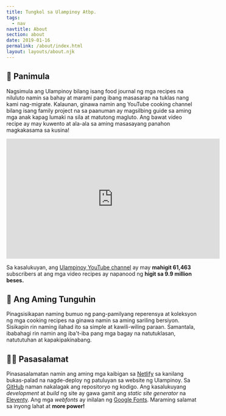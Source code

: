 ```yaml
---
title: Tungkol sa Ulampinoy Atbp.
tags:
  - nav
navtitle: About
section: about
date: 2019-01-16
permalink: /about/index.html
layout: layouts/about.njk
---
```


## 📜 Panimula
Nagsimula ang Ulampinoy bilang isang food journal ng mga recipes na niluluto namin sa bahay at marami pang ibang masasarap na tuklas nang kami nag-migrate. Kalaunan, ginawa namin ang YouTube cooking channel bilang isang family project na sa paanuman ay magsilbing guide sa aming mga anak kapag lumaki na sila at matutong magluto. Ang bawat video recipe ay may kuwento at ala-ala sa aming masasayang panahon magkakasama sa kusina!

<p>
<iframe width="560" height="315" src="https://www.youtube.com/embed/dYkLu1z1Rxg" frameborder="0" allow="accelerometer; autoplay; encrypted-media; gyroscope; picture-in-picture" allowfullscreen></iframe>
</p>

Sa kasalukuyan, ang [Ulampinoy YouTube channel](https://www.youtube.com/user/ulampinoy/featured) ay may **mahigit 61,463** subscribers at ang mga video recipes ay napanood ng **higit sa 9.9 million beses.**

## 🎯 Ang Aming Tunguhin
Pinagsisikapan naming bumuo ng pang-pamilyang reperensya at koleksyon ng mga cooking recipes na ginawa namin  sa aming sariling bersiyon. Sisikapin rin naming ilahad ito sa simple at kawili-wiling paraan. Samantala, ibabahagi rin namin ang iba't-iba pang mga bagay na natutuklasan, natututuhan at kapakipakinabang.

## 🙏🏼 Pasasalamat
Pinasasalamatan namin ang aming mga kaibigan sa [Netlify](https://www.netlify.com) sa kanilang bukas-palad na nagde-deploy ng patuluyan sa website ng Ulampinoy. Sa [GitHub](https://github.com/ulampinoy) naman nakalagak ang repositoryo ng kodigo. Ang kasalukuyang *development* at *build* ng site ay gawa gamit ang *static site generator* na [Eleventy](https://www.11ty.dev/). Ang mga *webfonts* ay inilalan ng [Google Fonts](https://fonts.google.com/). Maraming salamat sa inyong lahat at **more power!**
